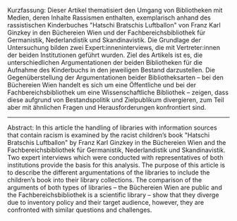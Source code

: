 Kurzfassung: Dieser Artikel thematisiert den Umgang von Bibliotheken mit Medien, deren Inhalte Rassismen enthalten, exemplarisch anhand des rassistischen Kinderbuches "Hatschi Bratschis Luftballon" von Franz Karl Ginzkey in den Büchereien Wien und der Fachbereichsbibliothek für Germanistik, Nederlandistik und Skandinavistik. Die Grundlage der Untersuchung bilden zwei Expert:inneninterviews, die mit Vertreter:innen der beiden Institutionen geführt wurden. Ziel des Artikels ist es, die unterschiedlichen Argumentationen der beiden Bibliotheken für die Aufnahme des Kinderbuchs in den jeweiligen Bestand darzustellen. Die Gegenüberstellung der Argumentationen beider Bibliotheksarten – bei den Büchereien Wien handelt es sich um eine Öffentliche und bei der Fachbereichsbibliothek um eine Wissenschaftliche Bibliothek – zeigen, dass diese aufgrund von Bestandspolitik und Zielpublikum divergieren, zum Teil aber mit ähnlichen Fragen und Herausforderungen konfrontiert sind.

---

Abstract: In this article the handling of libraries with information sources that contain racism is examined by the racist children’s book "Hatschi Bratschis Luftballon" by Franz Karl Ginzkey in the Büchereien Wien and the Fachbereichsbibliothek für Germanistik, Nederlandistik und Skandinavistik. Two expert interviews which were conducted with representatives of both institutions provide the basis for this analysis. The purpose of this article is to describe the different argumentations of the libraries to include the children’s book into their library collections. The comparison of the arguments of both types of libraries – the Büchereien Wien are public and the Fachbereichsbibliothek is a scientific library – show that they diverge due to inventory policy and their target audience, however, they are confronted with similar questions and challenges.